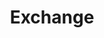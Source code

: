 ---
title: Exchange
description: 'Authenticate and interact with a representation of your exchange.'
position: 3
category: Frameworks
---